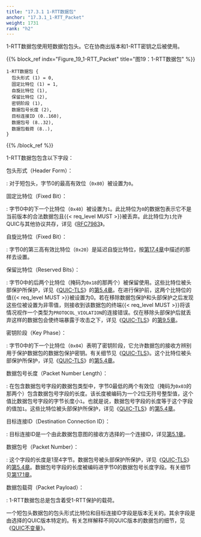 ```yaml
---
title: "17.3.1 1-RTT数据包"
anchor: "17.3.1_1-RTT_Packet"
weight: 1731
rank: "h2"
---
```


1-RTT数据包使用短数据包包头。它在协商出版本和1-RTT密钥之后被使用。

{{% block_ref
indx="Figure_19_1-RTT_Packet"
title="图19：1-RTT数据包" %}}

```
1-RTT数据包 {
  包头形式 (1) = 0,
  固定比特位 (1) = 1,
  自旋比特位 (1),
  保留比特位 (2),
  密钥阶段 (1),
  数据包号长度 (2),
  目标连接ID (0..160),
  数据包号 (8..32),
  数据包载荷 (8..),
}
```

{{% /block_ref %}}

1-RTT数据包包含以下字段：

包头形式（Header Form）：

:   对于短包头，字节0的最高有效位（`0x80`）被设置为`0`。

固定比特位（Fixed Bit）：

:   字节0中的下一个比特位（`0x40`）被设置为`1`。此比特位为`0`的数据包表示它不是当前版本的合法数据包且{{< req_level MUST >}}被丢弃。此比特位为`1`允许QUIC与其他协议共存，详见《[RFC7983]()》。

自旋比特位（Fixed Bit）：

:   字节0的第三高有效比特位（`0x20`）是延迟自旋比特位，按[第17.4章]()中描述的那样去设置。

保留比特位（Reserved Bits）：

:   字节0中的后两个比特位（掩码为`0x18`的那两个）被保留使用。这些比特位被头部保护所保护，详见《[QUIC-TLS]()》的[第5.4章]()。在进行保护前，这两个比特位的值{{< req_level MUST >}}被设置为0。若在移除数据包保护和头部保护之后发现这些位被设置为非零值，则接收到该数据包的终端{{< req_level MUST >}}将该情况视作一个类型为`PROTOCOL_VIOLATION`的连接错误。仅在移除头部保护后就丢弃这样的数据包会使终端暴露于攻击之下，详见《[QUIC-TLS]()》的[第9.5章]()。

密钥阶段（Key Phase）：

:   字节0中的下一个比特位（`0x04`）表明了密钥阶段，它允许数据包的接收方辨别用于保护数据包的数据包保护密钥。有关细节见《[QUIC-TLS]()》。这个比特位被头部保护所保护，详见《[QUIC-TLS]()》的[第5.4章]()。

数据包号长度（Packet Number Length）：

:   在包含数据包号字段的数据包类型中，字节0最低的两个有效位（掩码为`0x03`的那两个）包含数据包号字段的长度。该长度被编码为一个2位无符号整型值，这个值比数据包号字段的字节长度小`1`。也就是说，数据包号字段的长度等于这个字段的值加`1`。这些比特位被头部保护所保护，详见《[QUIC-TLS]()》的[第5.4章]()。

目标连接ID（Destination Connection ID）：

:   目标连接ID是一个由此数据包意图的接收方选择的一个连接ID，详见[第5.1章]()。

数据包号（Packet Number）：

:   这个字段的长度是1至4字节。数据包号被头部保护所保护，详见《[QUIC-TLS]()》的[第5.4章]()。数据包号字段的长度被编码进字节0的数据包号长度字段。有关细节见[第17.1章]()。

数据包载荷（Packet Payload）：

:   1-RTT数据包总是包含着受1-RTT保护的载荷。

一个短包头数据包的包头形式比特位和目标连接ID字段是版本无关的。其余字段是由选择的QUIC版本特定的。有关怎样解释不同QUIC版本的数据包的细节，见《[QUIC不变量]()》。
